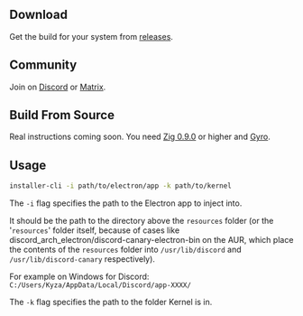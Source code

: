 ## Download

Get the build for your system from [releases](https://github.com/kernel-mod/installer-cli/releases/latest).

## Community

Join on [Discord](https://discord.gg/8mPTjTZ4SZ) or [Matrix](https://matrix.to/#/!iWdiwStUmqwDcNfYbG:bigdumb.gq?via=bigdumb.gq&via=catvibers.me&via=matrix.org).

## Build From Source

Real instructions coming soon. You need [Zig 0.9.0](https://ziglang.org/download/) or higher and [Gyro](https://github.com/mattnite/gyro).

## Usage

```bash
installer-cli -i path/to/electron/app -k path/to/kernel
```

The `-i` flag specifies the path to the Electron app to inject into.

It should be the path to the directory above the `resources` folder (or the '`resources`' folder itself, because of cases like discord\_arch\_electron/discord-canary-electron-bin on the AUR, which place the contents of the `resources` folder into `/usr/lib/discord` and `/usr/lib/discord-canary` respectively).

For example on Windows for Discord: `C:/Users/Kyza/AppData/Local/Discord/app-XXXX/`

The `-k` flag specifies the path to the folder Kernel is in.
